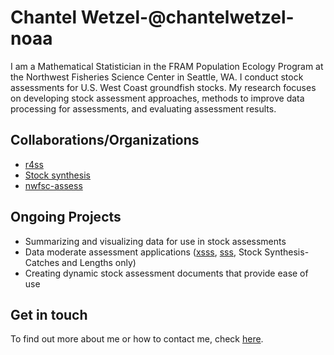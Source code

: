 # Chantel Wetzel-@chantelwetzel-noaa

I am a Mathematical Statistician in the FRAM Population Ecology Program at the Northwest Fisheries Science Center in Seattle, WA. I conduct stock assessments for U.S. West Coast groundfish stocks.  My research focuses on developing stock assessment approaches, methods to improve data processing for assessments, and evaluating assessment results. 

## Collaborations/Organizations
- [r4ss](https://github.com/r4ss)
- [Stock synthesis](https://vlab.ncep.noaa.gov/web/stock-synthesis) 
- [nwfsc-assess](https://github.com/nwfsc-assess)

## Ongoing Projects
- Summarizing and visualizing data for use in stock assessments
- Data moderate assessment applications ([xsss](https://github.com/chantelwetzel-noaa/XSSS), [sss](https://github.com/shcaba/SSS), Stock Synthesis-Catches and Lengths only)
- Creating dynamic stock assessment documents that provide ease of use

## Get in touch
To find out more about me or how to contact me, check [here](https://www.fisheries.noaa.gov/contact/chantel-r-wetzel-phd).
